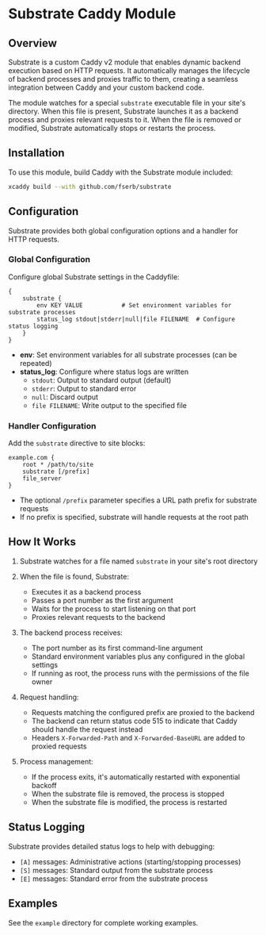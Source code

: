 # Substrate Caddy Module

## Overview

Substrate is a custom Caddy v2 module that enables dynamic backend execution based on HTTP requests. It automatically manages the lifecycle of backend processes and proxies traffic to them, creating a seamless integration between Caddy and your custom backend code.

The module watches for a special `substrate` executable file in your site's directory. When this file is present, Substrate launches it as a backend process and proxies relevant requests to it. When the file is removed or modified, Substrate automatically stops or restarts the process.

## Installation

To use this module, build Caddy with the Substrate module included:

```bash
xcaddy build --with github.com/fserb/substrate
```

## Configuration

Substrate provides both global configuration options and a handler for HTTP requests.

### Global Configuration

Configure global Substrate settings in the Caddyfile:

```caddyfile
{
    substrate {
        env KEY VALUE           # Set environment variables for substrate processes
        status_log stdout|stderr|null|file FILENAME  # Configure status logging
    }
}
```

- **env**: Set environment variables for all substrate processes (can be repeated)
- **status_log**: Configure where status logs are written
  - `stdout`: Output to standard output (default)
  - `stderr`: Output to standard error
  - `null`: Discard output
  - `file FILENAME`: Write output to the specified file

### Handler Configuration

Add the `substrate` directive to site blocks:

```caddyfile
example.com {
    root * /path/to/site
    substrate [/prefix]
    file_server
}
```

- The optional `/prefix` parameter specifies a URL path prefix for substrate requests
- If no prefix is specified, substrate will handle requests at the root path

## How It Works

1. Substrate watches for a file named `substrate` in your site's root directory
2. When the file is found, Substrate:
   - Executes it as a backend process
   - Passes a port number as the first argument
   - Waits for the process to start listening on that port
   - Proxies relevant requests to the backend

3. The backend process receives:
   - The port number as its first command-line argument
   - Standard environment variables plus any configured in the global settings
   - If running as root, the process runs with the permissions of the file owner

4. Request handling:
   - Requests matching the configured prefix are proxied to the backend
   - The backend can return status code 515 to indicate that Caddy should handle the request instead
   - Headers `X-Forwarded-Path` and `X-Forwarded-BaseURL` are added to proxied requests

5. Process management:
   - If the process exits, it's automatically restarted with exponential backoff
   - When the substrate file is removed, the process is stopped
   - When the substrate file is modified, the process is restarted

## Status Logging

Substrate provides detailed status logs to help with debugging:
- `[A]` messages: Administrative actions (starting/stopping processes)
- `[S]` messages: Standard output from the substrate process
- `[E]` messages: Standard error from the substrate process

## Examples

See the `example` directory for complete working examples.

